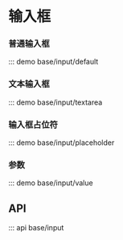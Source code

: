 # 输入框


### 普通输入框

::: demo base/input/default

### 文本输入框

::: demo base/input/textarea

### 输入框占位符

::: demo base/input/placeholder

### 参数

::: demo base/input/value

## API

::: api base/input
